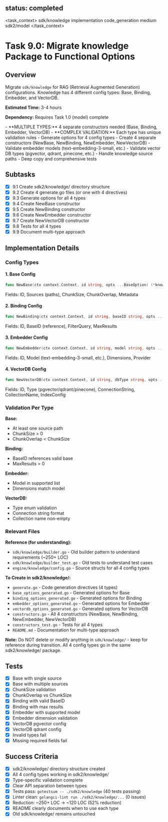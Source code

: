 ## status: completed

<task_context>
<domain>sdk/knowledge</domain>
<type>implementation</type>
<scope>code_generation</scope>
<complexity>medium</complexity>
<dependencies>sdk2/model</dependencies>
</task_context>

# Task 9.0: Migrate knowledge Package to Functional Options

## Overview

Migrate `sdk/knowledge` for RAG (Retrieval Augmented Generation) configurations. Knowledge has 4 different config types: Base, Binding, Embedder, and VectorDB.

**Estimated Time:** 3-4 hours

**Dependency:** Requires Task 1.0 (model) complete

<critical>
- **MULTIPLE TYPES:** 4 separate constructors needed (Base, Binding, Embedder, VectorDB)
- **COMPLEX VALIDATION:** Each type has unique validation rules
</critical>

<requirements>
- Generate options for 4 config types
- Create 4 separate constructors (NewBase, NewBinding, NewEmbedder, NewVectorDB)
- Validate embedder models (text-embedding-3-small, etc.)
- Validate vector DB types (pgvector, qdrant, pinecone, etc.)
- Handle knowledge source paths
- Deep copy and comprehensive tests
</requirements>

## Subtasks

- [x] 9.1 Create sdk2/knowledge/ directory structure
- [x] 9.2 Create 4 generate.go files (or one with 4 directives)
- [x] 9.3 Generate options for all 4 types
- [x] 9.4 Create NewBase constructor
- [x] 9.5 Create NewBinding constructor
- [x] 9.6 Create NewEmbedder constructor
- [x] 9.7 Create NewVectorDB constructor
- [x] 9.8 Tests for all 4 types
- [x] 9.9 Document multi-type approach

## Implementation Details

### Config Types

#### 1. Base Config
```go
func NewBase(ctx context.Context, id string, opts ...BaseOption) (*knowledge.BaseConfig, error)
```
Fields: ID, Sources (paths), ChunkSize, ChunkOverlap, Metadata

#### 2. Binding Config
```go
func NewBinding(ctx context.Context, id string, baseID string, opts ...BindingOption) (*knowledge.BindingConfig, error)
```
Fields: ID, BaseID (reference), FilterQuery, MaxResults

#### 3. Embedder Config
```go
func NewEmbedder(ctx context.Context, id string, model string, opts ...EmbedderOption) (*knowledge.EmbedderConfig, error)
```
Fields: ID, Model (text-embedding-3-small, etc.), Dimensions, Provider

#### 4. VectorDB Config
```go
func NewVectorDB(ctx context.Context, id string, dbType string, opts ...VectorDBOption) (*knowledge.VectorDBConfig, error)
```
Fields: ID, Type (pgvector/qdrant/pinecone), ConnectionString, CollectionName, IndexConfig

### Validation Per Type

**Base:**
- At least one source path
- ChunkSize > 0
- ChunkOverlap < ChunkSize

**Binding:**
- BaseID references valid base
- MaxResults > 0

**Embedder:**
- Model in supported list
- Dimensions match model

**VectorDB:**
- Type enum validation
- Connection string format
- Collection name non-empty

### Relevant Files

**Reference (for understanding):**
- `sdk/knowledge/builder.go` - Old builder pattern to understand requirements (~250+ LOC)
- `sdk/knowledge/builder_test.go` - Old tests to understand test cases
- `engine/knowledge/config.go` - Source structs for all 4 config types

**To Create in sdk2/knowledge/:**
- `generate.go` - Code generation directives (4 types)
- `base_options_generated.go` - Generated options for Base
- `binding_options_generated.go` - Generated options for Binding
- `embedder_options_generated.go` - Generated options for Embedder
- `vectordb_options_generated.go` - Generated options for VectorDB
- `constructors.go` - All 4 constructors (NewBase, NewBinding, NewEmbedder, NewVectorDB)
- `constructors_test.go` - Tests for all 4 types
- `README.md` - Documentation for multi-type approach

**Note:** Do NOT delete or modify anything in `sdk/knowledge/` - keep for reference during transition. All 4 config types go in the same sdk2/knowledge/ package.

## Tests

- [x] Base with single source
- [x] Base with multiple sources
- [x] ChunkSize validation
- [x] ChunkOverlap vs ChunkSize
- [x] Binding with valid BaseID
- [x] Binding with max results
- [x] Embedder with supported model
- [x] Embedder dimension validation
- [x] VectorDB pgvector config
- [x] VectorDB qdrant config
- [x] Invalid types fail
- [x] Missing required fields fail

## Success Criteria

- [x] sdk2/knowledge/ directory structure created
- [x] All 4 config types working in sdk2/knowledge/
- [x] Type-specific validation complete
- [x] Clear API separation between types
- [x] Tests pass: `gotestsum -- ./sdk2/knowledge` (40 tests passing)
- [x] Linter clean: `golangci-lint run ./sdk2/knowledge/...` (0 issues)
- [x] Reduction: ~250+ LOC → ~120 LOC (52% reduction)
- [x] README clearly documents when to use each type
- [x] Old sdk/knowledge/ remains untouched
